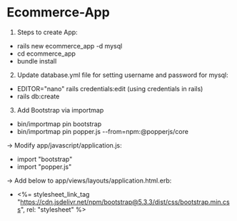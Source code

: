 # Ecommerce-App
1) Steps to create App:
- rails new ecommerce_app -d mysql
- cd ecommerce_app
- bundle install

2) Update database.yml file for setting username and password for mysql:
- EDITOR="nano" rails credentials:edit (using credentials in rails)
- rails db:create

3) Add Bootstrap via importmap
- bin/importmap pin bootstrap
- bin/importmap pin popper.js --from=npm:@popperjs/core

-> Modify app/javascript/application.js:
- import "bootstrap"
- import "popper.js"

-> Add below to app/views/layouts/application.html.erb:
-   <%= stylesheet_link_tag "https://cdn.jsdelivr.net/npm/bootstrap@5.3.3/dist/css/bootstrap.min.css", rel: "stylesheet" %>
